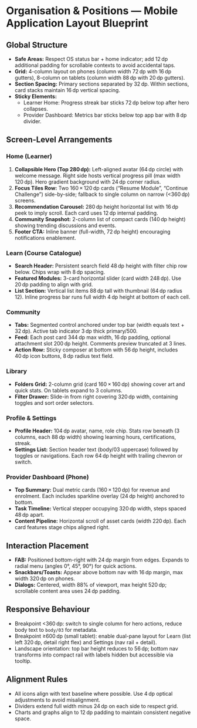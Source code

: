 # Organisation & Positions — Mobile Application Layout Blueprint

## Global Structure
- **Safe Areas:** Respect OS status bar + home indicator; add 12 dp additional padding for scrollable contexts to avoid accidental taps.
- **Grid:** 4-column layout on phones (column width 72 dp with 16 dp gutters), 8-column on tablets (column width 88 dp with 20 dp gutters).
- **Section Spacing:** Primary sections separated by 32 dp. Within sections, card stacks maintain 16 dp vertical spacing.
- **Sticky Elements:**
  - Learner Home: Progress streak bar sticks 72 dp below top after hero collapses.
  - Provider Dashboard: Metrics bar sticks below top app bar with 8 dp divider.

## Screen-Level Arrangements
### Home (Learner)
1. **Collapsible Hero (Top 280 dp):** Left-aligned avatar (64 dp circle) with welcome message. Right side hosts vertical progress pill (max width 120 dp). Hero gradient background with 24 dp corner radius.
2. **Focus Tiles Row:** Two 160 × 120 dp cards (“Resume Module”, “Continue Challenge”) side-by-side; fallback to single column on narrow (<360 dp) screens.
3. **Recommendation Carousel:** 280 dp height horizontal list with 16 dp peek to imply scroll. Each card uses 12 dp internal padding.
4. **Community Snapshot:** 2-column list of compact cards (140 dp height) showing trending discussions and events.
5. **Footer CTA:** Inline banner (full-width, 72 dp height) encouraging notifications enablement.

### Learn (Course Catalogue)
- **Search Header:** Persistent search field 48 dp height with filter chip row below. Chips wrap with 8 dp spacing.
- **Featured Modules:** 3-card horizontal slider (card width 248 dp). Use 20 dp padding to align with grid.
- **List Section:** Vertical list items 88 dp tall with thumbnail (64 dp radius 12). Inline progress bar runs full width 4 dp height at bottom of each cell.

### Community
- **Tabs:** Segmented control anchored under top bar (width equals text + 32 dp). Active tab indicator 3 dp thick primary/500.
- **Feed:** Each post card 344 dp max width, 16 dp padding, optional attachment slot 200 dp height. Comments preview truncated at 3 lines.
- **Action Row:** Sticky composer at bottom with 56 dp height, includes 40 dp icon buttons, 8 dp radius text field.

### Library
- **Folders Grid:** 2-column grid (card 160 × 160 dp) showing cover art and quick stats. On tablets expand to 3 columns.
- **Filter Drawer:** Slide-in from right covering 320 dp width, containing toggles and sort order selectors.

### Profile & Settings
- **Profile Header:** 104 dp avatar, name, role chip. Stats row beneath (3 columns, each 88 dp width) showing learning hours, certifications, streak.
- **Settings List:** Section header text (body/03 uppercase) followed by toggles or navigations. Each row 64 dp height with trailing chevron or switch.

### Provider Dashboard (Phone)
- **Top Summary:** Dual metric cards (160 × 120 dp) for revenue and enrolment. Each includes sparkline overlay (24 dp height) anchored to bottom.
- **Task Timeline:** Vertical stepper occupying 320 dp width, steps spaced 48 dp apart.
- **Content Pipeline:** Horizontal scroll of asset cards (width 220 dp). Each card features stage chips aligned right.

## Interaction Placement
- **FAB:** Positioned bottom-right with 24 dp margin from edges. Expands to radial menu (angles 0°, 45°, 90°) for quick actions.
- **Snackbars/Toasts:** Appear above bottom nav with 16 dp margin, max width 320 dp on phones.
- **Dialogs:** Centered, width 88% of viewport, max height 520 dp; scrollable content area uses 24 dp padding.

## Responsive Behaviour
- Breakpoint <360 dp: switch to single column for hero actions, reduce body text to `body/03` for metadata.
- Breakpoint ≥600 dp (small tablet): enable dual-pane layout for Learn (list left 320 dp, detail right flex) and Settings (nav rail + detail).
- Landscape orientation: top bar height reduces to 56 dp; bottom nav transforms into compact rail with labels hidden but accessible via tooltip.

## Alignment Rules
- All icons align with text baseline where possible. Use 4 dp optical adjustments to avoid misalignment.
- Dividers extend full width minus 24 dp on each side to respect grid.
- Charts and graphs align to 12 dp padding to maintain consistent negative space.
